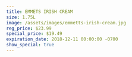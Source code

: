 ```yaml
---
title: EMMETS IRISH CREAM
size: 1.75L
image: /assets/images/emmetts-irish-cream.jpg
reg_price: $23.99
special_price: $19.49
expiration_date: 2018-12-11 00:00:00 -0700
show_special: true
---
```


